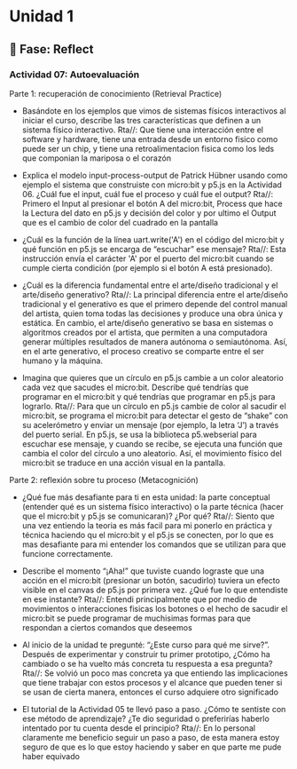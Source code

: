 # Unidad 1

## 🤔 Fase: Reflect

### Actividad 07: Autoevaluación

Parte 1: recuperación de conocimiento (Retrieval Practice)

- Basándote en los ejemplos que vimos de sistemas físicos interactivos al iniciar el curso, describe las tres características que definen a un sistema físico interactivo.
  Rta//: Que tiene una interacción entre el software y hardware, tiene una entrada desde un entorno fisico como puede ser un chip, y tiene una retroalimentacion fisica como los leds que componian la mariposa o el corazón

- Explica el modelo input-process-output de Patrick Hübner usando como ejemplo el sistema que construiste con micro:bit y p5.js en la Actividad 06. ¿Cuál fue el input, cuál fue el proceso y cuál fue el output?
  Rta//: Primero el Input	al presionar el botón A del micro:bit, Process que hace la Lectura del dato en p5.js y decisión del color y por ultimo el Output	que es el cambio de color del cuadrado en la pantalla

- ¿Cuál es la función de la línea uart.write('A') en el código del micro:bit y qué función en p5.js se encarga de “escuchar” ese mensaje?
  Rta//: Esta instrucción envía el carácter 'A' por el puerto del micro:bit cuando se cumple cierta condición (por ejemplo si el botón A está presionado).

- ¿Cuál es la diferencia fundamental entre el arte/diseño tradicional y el arte/diseño generativo?
  Rta//: La principal diferencia entre el arte/diseño tradicional y el generativo es que el primero depende del control manual del artista, quien toma todas las decisiones y produce una obra única y estática. En cambio, el arte/diseño generativo se basa en sistemas o algoritmos creados por el artista, que permiten a una computadora generar múltiples resultados de manera autónoma o semiautónoma. Así, en el arte generativo, el proceso creativo se comparte entre el ser humano y la máquina.

- Imagina que quieres que un círculo en p5.js cambie a un color aleatorio cada vez que sacudes el micro:bit. Describe qué tendrías que programar en el micro:bit y qué tendrías que programar en p5.js para lograrlo.
  Rta//: Para que un círculo en p5.js cambie de color al sacudir el micro:bit, se programa el micro:bit para detectar el gesto de “shake” con su acelerómetro y enviar un mensaje (por ejemplo, la letra ‘J’) a través del puerto serial. En p5.js, se usa la biblioteca p5.webserial para escuchar ese mensaje, y cuando se recibe, se ejecuta una función que cambia el color del círculo a uno aleatorio. Así, el movimiento físico del micro:bit se traduce en una acción visual en la pantalla.


Parte 2: reflexión sobre tu proceso (Metacognición)

- ¿Qué fue más desafiante para ti en esta unidad: la parte conceptual (entender qué es un sistema físico interactivo) o la parte técnica (hacer que el micro:bit y p5.js se comunicaran)? ¿Por qué?
  Rta//: Siento que una vez entiendo la teoria es más facil para mi ponerlo en práctica y técnica haciendo qu el micro:bit y el p5.js se conecten, por lo que es mas desafiante para mi entender los comandos que se utilizan para que funcione correctamente.

- Describe el momento “¡Aha!” que tuviste cuando lograste que una acción en el micro:bit (presionar un botón, sacudirlo) tuviera un efecto visible en el canvas de p5.js por primera vez. ¿Qué fue lo que entendiste en ese instante?
  Rta//: Entendi principalmente que por medio de movimientos o interacciones fisicas los botones o el hecho de sacudir el micro:bit se puede programar de muchisimas formas para que respondan a ciertos comandos que deseemos

- Al inicio de la unidad te pregunté: “¿Este curso para qué me sirve?”. Después de experimentar y construir tu primer prototipo, ¿Cómo ha cambiado o se ha vuelto más concreta tu respuesta a esa pregunta?
  Rta//: Se volvió un poco mas concreta ya que entiendo las implicaciones que tiene trabajar con estos procesos y el alcance que pueden tener si se usan de cierta manera, entonces el curso adquiere otro significado

- El tutorial de la Actividad 05 te llevó paso a paso. ¿Cómo te sentiste con ese método de aprendizaje? ¿Te dio seguridad o preferirías haberlo intentado por tu cuenta desde el principio?
  Rta//: En lo personal claramente me beneficio seguir un paso a paso, de esta manera estoy seguro de que es lo que estoy haciendo y saber en que parte me pude haber equivado



